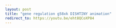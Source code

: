 ```yaml
---
layout: post
title: "gene regulation g58xk DISHTINY animation"
redirect_to: https://youtu.be/eht8QCoXP84
---
```

